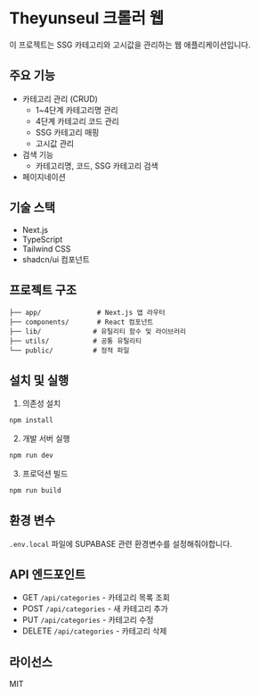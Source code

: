 # Theyunseul 크롤러 웹

이 프로젝트는 SSG 카테고리와 고시값을 관리하는 웹 애플리케이션입니다.

## 주요 기능

- 카테고리 관리 (CRUD)
  - 1~4단계 카테고리명 관리
  - 4단계 카테고리 코드 관리
  - SSG 카테고리 매핑
  - 고시값 관리
- 검색 기능
  - 카테고리명, 코드, SSG 카테고리 검색
- 페이지네이션

## 기술 스택

- Next.js
- TypeScript
- Tailwind CSS
- shadcn/ui 컴포넌트

## 프로젝트 구조

```
├── app/              # Next.js 앱 라우터
├── components/       # React 컴포넌트
├── lib/             # 유틸리티 함수 및 라이브러리
├── utils/           # 공통 유틸리티
└── public/          # 정적 파일
```

## 설치 및 실행

1. 의존성 설치
```bash
npm install
```

2. 개발 서버 실행
```bash
npm run dev
```

3. 프로덕션 빌드
```bash
npm run build
```

## 환경 변수

`.env.local` 파일에 SUPABASE 관련 환경변수를 설정해줘야합니다.


## API 엔드포인트

- GET `/api/categories` - 카테고리 목록 조회
- POST `/api/categories` - 새 카테고리 추가
- PUT `/api/categories` - 카테고리 수정
- DELETE `/api/categories` - 카테고리 삭제

## 라이선스

MIT
